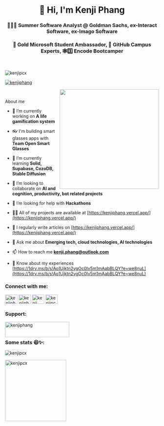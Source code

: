 <h1 align="center">👋 Hi, I'm Kenji Phang</h1>
<h3 align="center">👨🏼‍💻 Summer Software Analyst @ Goldman Sachs, ex-Interact Software, ex-Imago Software</h3>
<h3 align="center">🥇 Gold Microsoft Student Ambassador, 🚩 GitHub Campus Experts, 🕸️3️⃣ Encode Bootcamper</h3>
</br>
<p align="left"> <img src="https://komarev.com/ghpvc/?username=kenjipcx&label=Profile%20views&color=0e75b6&style=flat" alt="kenjipcx" /> </p>


<p align="left"> <a href="https://twitter.com/kenjiphang" target="blank"><img src="https://img.shields.io/twitter/follow/kenjiphang?logo=twitter&style=for-the-badge" alt="kenjiphang" /></a> </p>
<img src="https://user-images.githubusercontent.com/56083944/235498008-549e8a0d-7dea-4090-a468-4f6920b128e2.png" width="325" align="right" />

</br>
<p>About me</p>

- 🔭 I’m currently working on **A life gamification system**

- 👓 I'm building smart glasses apps with **Team Open Smart Glasses**

- 🌱 I’m currently learning **Solid, Supabase, CozoDB, Stable Diffusion**

- 👯 I’m looking to collaborate on **AI and cognition, productivity, bot related projects**

- 🤝 I’m looking for help with **Hackathons**

- 👨‍💻 All of my projects are available at [https://kenjiphang.vercel.app/](https://kenjiphang.vercel.app/)

- 📝 I regularly write articles on [https://kenjiphang.vercel.app/](https://kenjiphang.vercel.app/)

- 💬 Ask me about **Emerging tech, cloud technologies, AI technologies**

- 📫 How to reach me **kenji.phang@outlook.com**

- 📄 Know about my experiences [https://1drv.ms/b/s!Ao1Ujktn2vgOc0Iv5m1mAabBLQY?e=we8nuL](https://1drv.ms/b/s!Ao1Ujktn2vgOc0Iv5m1mAabBLQY?e=we8nuL)

<h3 align="left">Connect with me:</h3>
<p align="left">
<a href="https://twitter.com/kenjiphang" target="blank"><img align="center" src="https://raw.githubusercontent.com/rahuldkjain/github-profile-readme-generator/master/src/images/icons/Social/twitter.svg" alt="kenjiphang" height="30" width="40" /></a>
<a href="https://linkedin.com/in/kenjiphang" target="blank"><img align="center" src="https://raw.githubusercontent.com/rahuldkjain/github-profile-readme-generator/master/src/images/icons/Social/linked-in-alt.svg" alt="kenjiphang" height="30" width="40" /></a>
<a href="https://www.youtube.com/c/kenji phang" target="blank"><img align="center" src="https://raw.githubusercontent.com/rahuldkjain/github-profile-readme-generator/master/src/images/icons/Social/youtube.svg" alt="kenji phang" height="30" width="40" /></a>
<a href="https://www.leetcode.com/kenjipcx" target="blank"><img align="center" src="https://raw.githubusercontent.com/rahuldkjain/github-profile-readme-generator/master/src/images/icons/Social/leet-code.svg" alt="kenjipcx" height="30" width="40" /></a>
</p>

<h3 align="left">Support:</h3>
<p><a href="https://www.buymeacoffee.com/kenjiphang"> <img align="left" src="https://cdn.buymeacoffee.com/buttons/v2/default-yellow.png" height="50" width="210" alt="kenjiphang" /></a></p><br><br>

<h3 align="left">Some stats 😆✨:</h3>
<p><img align="center" src="https://github-readme-stats.vercel.app/api?username=kenjipcx&show_icons=true&locale=en" alt="kenjipcx" /></p>
<p align="left"> <a href="https://github.com/ryo-ma/github-profile-trophy"><img height="200" src="https://github-profile-trophy.vercel.app/?username=kenjipcx" alt="kenjipcx" /></a> </p>

  
<!---
KenjiPcx/KenjiPcx is a ✨ special ✨ repository because its `README.md` (this file) appears on your GitHub profile.
You can click the Preview link to take a look at your changes.
--->
